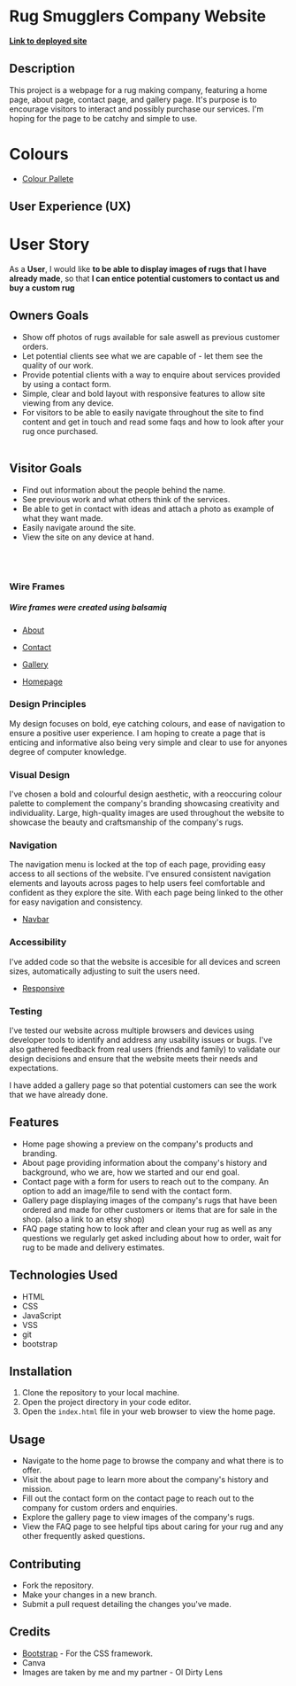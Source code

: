 # Rug Smugglers Company Website

[**__Link to deployed site__**](https://raesandham.github.io/milestoneproject1/)

## Description
This project is a webpage for a rug making company, featuring a home page, about page, contact page, and gallery page. It's purpose is to encourage visitors to interact and possibly purchase our services. I'm hoping for the page to be catchy and simple to use.

# Colours


- [Colour Pallete](./assets/readmeimages/colorpallete.png)




## User Experience (UX)


# User Story

As a **User**, I would like **to be able to display images of rugs that I have already made**, so that **I can entice potential customers to contact us and buy a custom rug**

## Owners Goals
* Show off photos of rugs available for sale aswell as previous customer orders.
* Let potential clients see what we are capable of - let them see the quality of our work.
* Provide potential clients with a way to enquire about services provided by using a contact form.
* Simple, clear and bold layout with responsive features to allow site viewing from any device.
* For visitors to be able to easily navigate throughout the site to find content and get in touch and read some faqs and how to look after your rug once purchased.
<br><br>

## Visitor Goals   
* Find out information about the people behind the name.
* See previous work and what others think of the services.
* Be able to get in contact with ideas and attach a photo as example of what they want made.
* Easily navigate around the site.
* View the site on any device at hand.
<br><br>
<br>

### Wire Frames

##### Wire frames were created using balsamiq

- [About](./assets/wireframes/about.png)

- [Contact](./assets/wireframes/contact.png)

- [Gallery](./assets/wireframes/gallery.png)

- [Homepage](./assets/wireframes/homepage.png)

### Design Principles
My design focuses on bold, eye catching colours, and ease of navigation to ensure a positive user experience. I am hoping to create a page that is enticing and informative also being very simple and clear to use for anyones degree of computer knowledge.

### Visual Design
I've chosen a bold and colourful design aesthetic, with a reoccuring colour palette to complement the company's branding showcasing creativity and individuality. Large, high-quality images are used throughout the website to showcase the beauty and craftsmanship of the company's rugs.

### Navigation
The navigation menu is locked at the top of each page, providing easy access to all sections of the website. I've ensured consistent navigation elements and layouts across pages to help users feel comfortable and confident as they explore the site. With each page being linked to the other for easy navigation and consistency.

- [Navbar](./assets/readmeimages/navbar.png)

### Accessibility
I've added code so that the website is accesible for all devices and screen sizes, automatically adjusting to suit the users need.

- [Responsive](./assets/readmeimages/responsive.png)


### Testing
I've tested our website across multiple browsers and devices using developer tools to identify and address any usability issues or bugs. I've also gathered feedback from real users (friends and family) to validate our design decisions and ensure that the website meets their needs and expectations.

I have added a gallery page so that potential customers can see the work that we have already done.

## Features
- Home page showing a preview on the company's products and branding.
- About page providing information about the company's history and background, who we are, how we started and our end goal.
- Contact page with a form for users to reach out to the company. An option to add an image/file to send with the contact form.
- Gallery page displaying images of the company's rugs that have been ordered and made for other customers or items that are for sale in the shop. (also a link to an etsy shop)
- FAQ page stating how to look after and clean your rug as well as any questions we regularly get asked including about how to order, wait for rug to be made and delivery estimates.

## Technologies Used
- HTML
- CSS
- JavaScript
- VSS
- git
- bootstrap

## Installation
1. Clone the repository to your local machine.
2. Open the project directory in your code editor.
3. Open the `index.html` file in your web browser to view the home page.

## Usage
- Navigate to the home page to browse the company and what there is to offer.
- Visit the about page to learn more about the company's history and mission.
- Fill out the contact form on the contact page to reach out to the company for custom orders and enquiries.
- Explore the gallery page to view images of the company's rugs.
- View the FAQ page to see helpful tips about caring for your rug and any other frequently asked questions.



## Contributing
- Fork the repository.
- Make your changes in a new branch.
- Submit a pull request detailing the changes you've made.

## Credits
- [Bootstrap](https://getbootstrap.com/) - For the CSS framework.
- Canva
- Images are taken by me and my partner - Ol Dirty Lens
